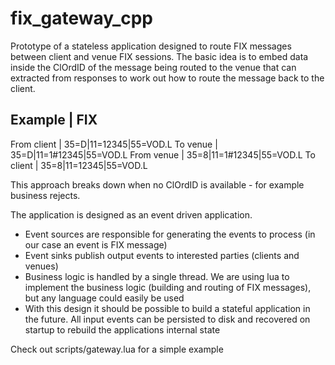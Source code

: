 # fix_gateway_cpp

Prototype of a stateless application designed to route FIX messages between client and venue FIX sessions. The basic idea is to embed data inside the ClOrdID of the message being routed to the venue that can extracted from responses to work out how to route the message back to the client.

**Example**
            | FIX
--------------------------------------
From client | 35=D|11=12345|55=VOD.L
To venue    | 35=D|11=1#12345|55=VOD.L
From venue  | 35=8|11=1#12345|55=VOD.L
To client   | 35=8|11=12345|55=VOD.L

This approach breaks down when no ClOrdID is available - for example business rejects.

The application is designed as an event driven application.

* Event sources are responsible for generating the events to process (in our case an event is FIX message)
* Event sinks publish output events to interested parties (clients and venues)
* Business logic is handled by a single thread. We are using lua to implement the business logic (building and routing of FIX messages), but any language could easily be used
* With this design it should be possible to build a stateful application in the future. All input events can be persisted to disk and recovered on startup to rebuild the applications internal state

Check out scripts/gateway.lua for a simple example
